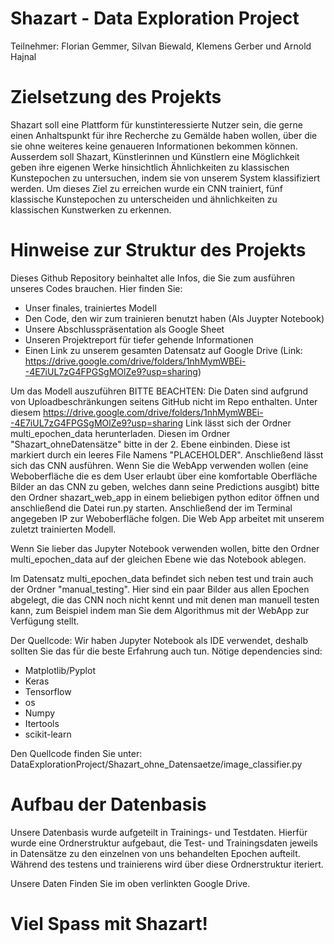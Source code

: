# Shazart - Data Exploration Project
Teilnehmer: Florian Gemmer, Silvan Biewald, Klemens Gerber und Arnold Hajnal

# Zielsetzung des Projekts
Shazart soll eine Plattform für kunstinteressierte Nutzer sein, die gerne einen Anhaltspunkt für ihre Recherche zu Gemälde haben wollen, über die sie ohne weiteres keine genaueren Informationen bekommen können. Ausserdem soll Shazart, Künstlerinnen und Künstlern eine Möglichkeit geben ihre eigenen Werke hinsichtlich Ähnlichkeiten zu klassischen Kunstepochen zu untersuchen, indem sie von unserem System klassifiziert werden. Um dieses Ziel zu erreichen wurde ein CNN trainiert, fünf klassische Kunstepochen zu unterscheiden und ähnlichkeiten zu klassischen Kunstwerken zu erkennen.

# Hinweise zur Struktur des Projekts

Dieses Github Repository beinhaltet alle Infos, die Sie zum ausführen unseres Codes brauchen. 
Hier finden Sie:
  - Unser finales, trainiertes Modell
  - Den Code, den wir zum trainieren benutzt haben (Als Juypter Notebook)
  - Unsere Abschlusspräsentation als Google Sheet 
  - Unseren Projektreport für tiefer gehende Informationen
  - Einen Link zu unserem gesamten Datensatz auf Google Drive (Link: https://drive.google.com/drive/folders/1nhMymWBEi--4E7iUL7zG4FPGSgMOlZe9?usp=sharing)

Um das Modell auszuführen BITTE BEACHTEN: Die Daten sind aufgrund von Uploadbeschränkungen seitens GitHub nicht im Repo enthalten. Unter diesem https://drive.google.com/drive/folders/1nhMymWBEi--4E7iUL7zG4FPGSgMOlZe9?usp=sharing Link lässt sich der Ordner multi_epochen_data herunterladen. Diesen im Ordner "Shazart_ohneDatensätze" bitte in der 2. Ebene einbinden. Diese ist markiert durch ein leeres File Namens "PLACEHOLDER". Anschließend lässt sich das CNN ausführen.
Wenn Sie die WebApp verwenden wollen (eine Weboberfläche die es dem User erlaubt über eine komfortable Oberfläche Bilder an das CNN zu geben, welches dann seine Predictions ausgibt) bitte den Ordner shazart_web_app in einem beliebigen python editor öffnen und anschließend die Datei run.py starten. Anschließend der im Terminal angegeben IP zur Weboberfläche folgen. Die Web App arbeitet mit unserem zuletzt trainierten Modell.

Wenn Sie lieber das Jupyter Notebook verwenden wollen, bitte den Ordner multi_epochen_data auf der gleichen Ebene wie das Notebook ablegen.

Im Datensatz multi_epochen_data befindet sich neben test und train auch der Ordner "manual_testing". Hier sind ein paar Bilder aus allen Epochen abgelegt, die das CNN noch nicht kennt und mit denen man manuell testen kann, zum Beispiel indem man Sie dem Algorithmus mit der WebApp zur Verfügung stellt.

Der Quellcode:
Wir haben Jupyter Notebook als IDE verwendet, deshalb sollten Sie das für die beste Erfahrung auch tun. 
Nötige dependencies sind:
  - Matplotlib/Pyplot
  - Keras
  - Tensorflow
  - os
  - Numpy
  - Itertools
  - scikit-learn
  
  Den Quellcode finden Sie unter: DataExplorationProject/Shazart_ohne_Datensaetze/image_classifier.py
  
  # Aufbau der Datenbasis
  
  Unsere Datenbasis wurde aufgeteilt in Trainings- und Testdaten. Hierfür wurde eine Ordnerstruktur aufgebaut, die Test- und Trainingsdaten jeweils in
  Datensätze zu den einzelnen von uns behandelten Epochen aufteilt. Während des testens und trainierens wird über diese Ordnerstruktur iteriert. 
  
  Unsere Daten Finden Sie im oben verlinkten Google Drive.
  
  # Viel Spass mit Shazart!
  
